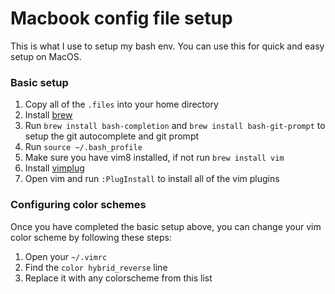 # Macbook config file setup

This is what I use to setup my bash env. You can use this for quick and easy setup on MacOS.

### Basic setup

1. Copy all of the ``.files`` into your home directory
2. Install [brew](https://brew.sh)
3. Run ``brew install bash-completion`` and ``brew install bash-git-prompt`` to setup the git autocomplete and git prompt
4. Run ``source ~/.bash_profile``
5. Make sure you have vim8 installed, if not run ``brew install vim``
6. Install [vimplug](https://github.com/junegunn/vim-plug)
7. Open vim and run ``:PlugInstall`` to install all of the vim plugins

### Configuring color schemes

Once you have completed the basic setup above, you can change your vim color scheme by following these steps:

1. Open your ``~/.vimrc``
2. Find the ``color hybrid_reverse`` line
3. Replace it with any colorscheme from this list
